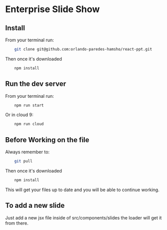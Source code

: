 # Enterprise Slide Show

## Install ##

From your terminal run:

```bash
    git clone git@github.com:orlando-paredes-hamsho/react-ppt.git
```

Then once it's downloaded

```bash
    npm install
```

## Run the dev server ##

From your terminal run:

```bash
    npm run start 
```

Or in cloud 9:

```bash
    npm run cloud
```

## Before Working on the file ##

Always remember to:

```bash
    git pull
```

Then once it's downloaded

```bash
    npm install
```

This will get your files up to date and you will be able to continue working.


## To add a new slide ##

Just add a new jsx file inside of src/components/slides the loader will get it from there.
